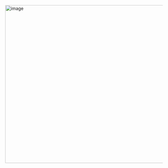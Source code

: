 
<img width="1555" height="507" alt="image" src="https://github.com/user-attachments/assets/7745faf3-2d71-4518-a1a1-6a9e4f41b92f" />
